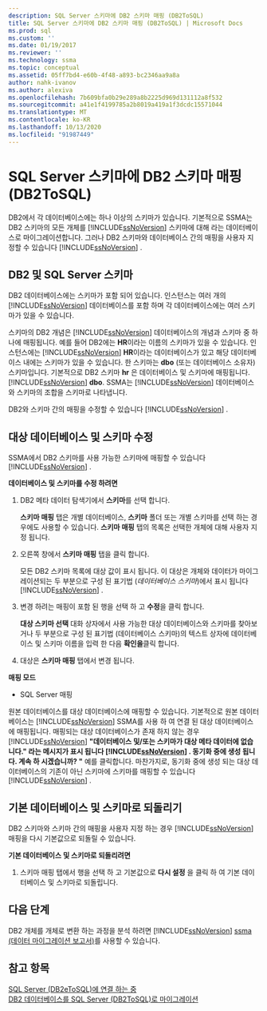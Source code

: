 ```yaml
---
description: SQL Server 스키마에 DB2 스키마 매핑 (DB2ToSQL)
title: SQL Server 스키마에 DB2 스키마 매핑 (DB2ToSQL) | Microsoft Docs
ms.prod: sql
ms.custom: ''
ms.date: 01/19/2017
ms.reviewer: ''
ms.technology: ssma
ms.topic: conceptual
ms.assetid: 05ff7bd4-e60b-4f48-a893-bc2346aa9a8a
author: nahk-ivanov
ms.author: alexiva
ms.openlocfilehash: 7b609bfa0b29e289a8b2225d969d131112a8f532
ms.sourcegitcommit: a41e1f4199785a2b8019a419a1f3dcdc15571044
ms.translationtype: MT
ms.contentlocale: ko-KR
ms.lasthandoff: 10/13/2020
ms.locfileid: "91987449"
---
```

# <a name="mapping-db2-schemas-to-sql-server-schemas-db2tosql"></a>SQL Server 스키마에 DB2 스키마 매핑 (DB2ToSQL)
DB2에서 각 데이터베이스에는 하나 이상의 스키마가 있습니다. 기본적으로 SSMA는 DB2 스키마의 모든 개체를 [!INCLUDE[ssNoVersion](../../includes/ssnoversion-md.md)] 스키마에 대해 라는 데이터베이스로 마이그레이션합니다. 그러나 DB2 스키마와 데이터베이스 간의 매핑을 사용자 지정할 수 있습니다 [!INCLUDE[ssNoVersion](../../includes/ssnoversion-md.md)] .  
  
## <a name="db2-and-sql-server-schemas"></a>DB2 및 SQL Server 스키마  
DB2 데이터베이스에는 스키마가 포함 되어 있습니다. 인스턴스는 여러 개의 [!INCLUDE[ssNoVersion](../../includes/ssnoversion-md.md)] 데이터베이스를 포함 하며 각 데이터베이스에는 여러 스키마가 있을 수 있습니다.  
  
스키마의 DB2 개념은 [!INCLUDE[ssNoVersion](../../includes/ssnoversion-md.md)] 데이터베이스의 개념과 스키마 중 하나에 매핑됩니다. 예를 들어 DB2에는 **HR**이라는 이름의 스키마가 있을 수 있습니다. 인스턴스에는 [!INCLUDE[ssNoVersion](../../includes/ssnoversion-md.md)] **HR**이라는 데이터베이스가 있고 해당 데이터베이스 내에는 스키마가 있을 수 있습니다. 한 스키마는 **dbo** (또는 데이터베이스 소유자) 스키마입니다. 기본적으로 DB2 스키마 **hr** 은 데이터베이스 및 스키마에 매핑됩니다. [!INCLUDE[ssNoVersion](../../includes/ssnoversion-md.md)] **dbo**. SSMA는 [!INCLUDE[ssNoVersion](../../includes/ssnoversion-md.md)] 데이터베이스와 스키마의 조합을 스키마로 나타냅니다.  
  
DB2와 스키마 간의 매핑을 수정할 수 있습니다 [!INCLUDE[ssNoVersion](../../includes/ssnoversion-md.md)] .  
  
## <a name="modifying-the-target-database-and-schema"></a>대상 데이터베이스 및 스키마 수정  
SSMA에서 DB2 스키마를 사용 가능한 스키마에 매핑할 수 있습니다 [!INCLUDE[ssNoVersion](../../includes/ssnoversion-md.md)] .  
  
**데이터베이스 및 스키마를 수정 하려면**  
  
1.  DB2 메타 데이터 탐색기에서 **스키마**를 선택 합니다.  
  
    **스키마 매핑** 탭은 개별 데이터베이스, **스키마** 폴더 또는 개별 스키마를 선택 하는 경우에도 사용할 수 있습니다. **스키마 매핑** 탭의 목록은 선택한 개체에 대해 사용자 지정 됩니다.  
  
2.  오른쪽 창에서 **스키마 매핑** 탭을 클릭 합니다.  
  
    모든 DB2 스키마 목록에 대상 값이 표시 됩니다. 이 대상은 개체와 데이터가 마이그레이션되는 두 부분으로 구성 된 표기법 (*데이터베이스 스키마*)에서 표시 됩니다 [!INCLUDE[ssNoVersion](../../includes/ssnoversion-md.md)] .  
  
3.  변경 하려는 매핑이 포함 된 행을 선택 하 고 **수정**을 클릭 합니다.  
  
    **대상 스키마 선택** 대화 상자에서 사용 가능한 대상 데이터베이스와 스키마를 찾아보거나 두 부분으로 구성 된 표기법 (데이터베이스 스키마)의 텍스트 상자에 데이터베이스 및 스키마 이름을 입력 한 다음 **확인을**클릭 합니다.  
  
4.  대상은 **스키마 매핑** 탭에서 변경 됩니다.  
  
**매핑 모드**  
  
-   SQL Server 매핑  
  
원본 데이터베이스를 대상 데이터베이스에 매핑할 수 있습니다. 기본적으로 원본 데이터베이스는 [!INCLUDE[ssNoVersion](../../includes/ssnoversion-md.md)] SSMA를 사용 하 여 연결 된 대상 데이터베이스에 매핑됩니다. 매핑되는 대상 데이터베이스가 존재 하지 않는 경우 [!INCLUDE[ssNoVersion](../../includes/ssnoversion-md.md)] **"데이터베이스 및/또는 스키마가 대상 메타 데이터에 없습니다." 라는 메시지가 표시 됩니다 [!INCLUDE[ssNoVersion](../../includes/ssnoversion-md.md)] . 동기화 중에 생성 됩니다. 계속 하 시겠습니까? "** 예를 클릭합니다. 마찬가지로, 동기화 중에 생성 되는 대상 데이터베이스의 기존이 아닌 스키마에 스키마를 매핑할 수 있습니다 [!INCLUDE[ssNoVersion](../../includes/ssnoversion-md.md)] .  
  
## <a name="reverting-to-the-default-database-and-schema"></a>기본 데이터베이스 및 스키마로 되돌리기  
DB2 스키마와 스키마 간의 매핑을 사용자 지정 하는 경우 [!INCLUDE[ssNoVersion](../../includes/ssnoversion-md.md)] 매핑을 다시 기본값으로 되돌릴 수 있습니다.  
  
**기본 데이터베이스 및 스키마로 되돌리려면**  
  
1.  스키마 매핑 탭에서 행을 선택 하 고 기본값으로 **다시 설정** 을 클릭 하 여 기본 데이터베이스 및 스키마로 되돌립니다.  
  
## <a name="next-steps"></a>다음 단계  
DB2 개체를 개체로 변환 하는 과정을 분석 하려면 [!INCLUDE[ssNoVersion](../../includes/ssnoversion-md.md)] [ssma (데이터 마이그레이션 보고서)](../sybase/data-migration-report-sybasetosql.md)를 사용할 수 있습니다.  
  
## <a name="see-also"></a>참고 항목  
[SQL Server &#40;DB2eToSQL&#41;에 연결 하는 중 ](../../ssma/db2/connecting-to-sql-server-db2etosql.md)  
[DB2 데이터베이스를 SQL Server &#40;DB2ToSQL&#41;로 마이그레이션 ](../../ssma/db2/migrating-db2-databases-to-sql-server-db2tosql.md)  
